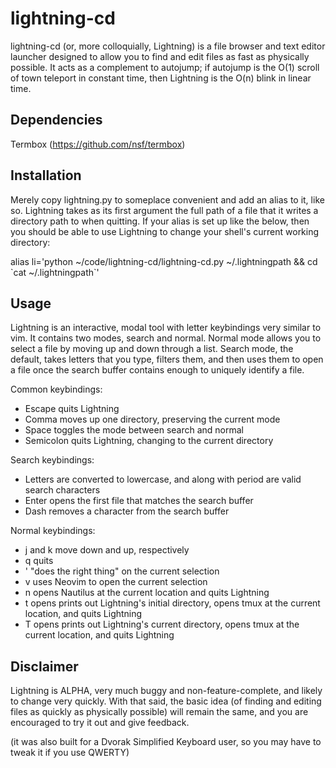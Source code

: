 # lightning-cd

lightning-cd (or, more colloquially, Lightning) is a file browser and text editor launcher designed to allow you to find and edit files as fast as physically possible.  It acts as a complement to autojump; if autojump is the O(1) scroll of town teleport in constant time, then Lightning is the O(n) blink in linear time.

Dependencies
-----------

Termbox (https://github.com/nsf/termbox)

Installation
------------

Merely copy lightning.py to someplace convenient and add an alias to it, like so.  Lightning takes as its first argument the full path of a file that it writes a directory path to when quitting.  If your alias is set up like the below, then you should be able to use Lightning to change your shell's current working directory:

alias li='python ~/code/lightning-cd/lightning-cd.py ~/.lightningpath && cd \`cat ~/.lightningpath\`'

Usage
-----

Lightning is an interactive, modal tool with letter keybindings very similar to vim.  It contains two modes, search and normal.  Normal mode allows you to select a file by moving up and down through a list.  Search mode, the default, takes letters that you type, filters them, and then uses them to open a file once the search buffer contains enough to uniquely identify a file.

Common keybindings:
 - Escape quits Lightning
 - Comma moves up one directory, preserving the current mode
 - Space toggles the mode between search and normal
 - Semicolon quits Lightning, changing to the current directory

Search keybindings:
 - Letters are converted to lowercase, and along with period are valid search characters
 - Enter opens the first file that matches the search buffer
 - Dash removes a character from the search buffer

Normal keybindings:
 - j and k move down and up, respectively
 - q quits
 - ' "does the right thing" on the current selection
 - v uses Neovim to open the current selection
 - n opens Nautilus at the current location and quits Lightning
 - t opens prints out Lightning's initial directory, opens tmux at the current location, and quits Lightning
 - T opens prints out Lightning's current directory, opens tmux at the current location, and quits Lightning

Disclaimer
---------

Lightning is ALPHA, very much buggy and non-feature-complete, and likely to change very quickly.  With that said, the basic idea (of finding and editing files as quickly as physically possible) will remain the same, and you are encouraged to try it out and give feedback.

(it was also built for a Dvorak Simplified Keyboard user, so you may have to tweak it if you use QWERTY)
